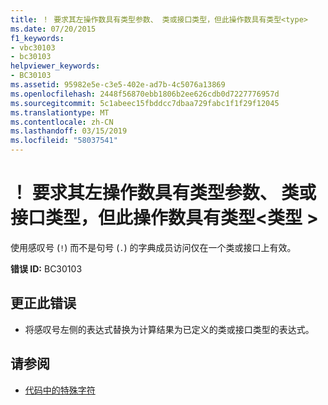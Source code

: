 ```yaml
---
title: ！ 要求其左操作数具有类型参数、 类或接口类型，但此操作数具有类型<type>
ms.date: 07/20/2015
f1_keywords:
- vbc30103
- bc30103
helpviewer_keywords:
- BC30103
ms.assetid: 95982e5e-c3e5-402e-ad7b-4c5076a13869
ms.openlocfilehash: 2448f56870ebb1806b2ee626cdb0d7227776957d
ms.sourcegitcommit: 5c1abeec15fbddcc7dbaa729fabc1f1f29f12045
ms.translationtype: MT
ms.contentlocale: zh-CN
ms.lasthandoff: 03/15/2019
ms.locfileid: "58037541"
---
```

# <a name="-requires-its-left-operand-to-have-a-type-parameter-class-or-interface-type-but-this-operand-has-the-type-type"></a>！ 要求其左操作数具有类型参数、 类或接口类型，但此操作数具有类型\<类型 >
使用感叹号 (`!`) 而不是句号 (`.`) 的字典成员访问仅在一个类或接口上有效。  
  
 **错误 ID:** BC30103  
  
## <a name="to-correct-this-error"></a>更正此错误  
  
-   将感叹号左侧的表达式替换为计算结果为已定义的类或接口类型的表达式。  
  
## <a name="see-also"></a>请参阅

- [代码中的特殊字符](../../visual-basic/programming-guide/program-structure/special-characters-in-code.md)
